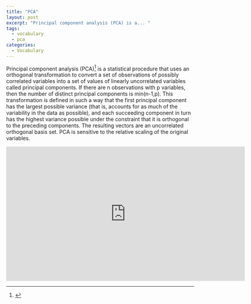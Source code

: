 ```yaml
---
title: "PCA"
layout: post
excerpt: "Principal component analysis (PCA) is a... "
tags:
  - vocabulary 
  - pca
categories:
  - Vocabulary
---
```


Principal component analysis (PCA)[^1] is a statistical procedure that uses an orthogonal transformation to convert a set of observations of possibly correlated variables into a set of values of linearly uncorrelated variables called principal components. If there are n observations with p variables, then the number of distinct principal components is min(n-1,p). This transformation is defined in such a way that the first principal component has the largest possible variance (that is, accounts for as much of the variability in the data as possible), and each succeeding component in turn has the highest variance possible under the constraint that it is orthogonal to the preceding components. The resulting vectors are an uncorrelated orthogonal basis set. PCA is sensitive to the relative scaling of the original variables.


[^1]: <pca note>



<div class="embed-responsive embed-responsive-16by9">
  <iframe width="640" height="360" src="https://youtu.be/FgakZw6K1QQ" frameborder="0" allowfullscreen></iframe>
</div>




